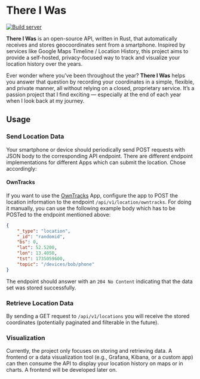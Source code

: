 # There I Was
[![Build server](https://github.com/flying7eleven/thereiwas/actions/workflows/build_server.yml/badge.svg)](https://github.com/flying7eleven/thereiwas/actions/workflows/build_server.yml)

**There I Was** is an open-source API, written in Rust, that automatically receives and stores geocoordinates sent from a smartphone.
Inspired by services like Google Maps Timeline / Location History, this project aims to provide a self-hosted, privacy-focused way to track and visualize your location history over the years.

Ever wonder where you’ve been throughout the year?
**There I Was** helps you answer that question by recording your coordinates in a simple, flexible, and private manner, all without relying on a closed, proprietary service.
It’s a passion project that I find exciting — especially at the end of each year when I look back at my journey.

## Usage

### Send Location Data

Your smartphone or device should periodically send POST requests with JSON body to the corresponding API endpoint.
There are different endpoint implementations for different Apps which can submit the location.
Chose accordingly:

#### OwnTracks
If you want to use the [OwnTracks](https://owntracks.org/) App, configure the app to POST the location information to the endpoint `/api/v1/location/owntracks`.
For doing it manually, you can use the following example body which has to be POSTed to the endpoint mentioned above:

```json
{
    "_type": "location",
    "_id": "randomid",
    "bs": 0,
    "lat": 52.5200,
    "lon": 13.4050,
    "tst": 1735059600,
    "topic": "/devices/bob/phone"
}
```

The endpoint should answer with an `204 No Content` indicating that the data set was stored successfully.

### Retrieve Location Data
By sending a GET request to `/api/v1/locations` you will receive the stored coordinates (potentially paginated and filterable in the future).

### Visualization
Currently, the project only focuses on storing and retrieving data.
A frontend or a data visualization tool (e.g., Grafana, Kibana, or a custom app) can then consume the API to display your location history on maps or in charts.
A frontend will be developed later on.
